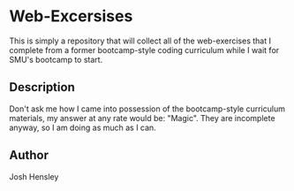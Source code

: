 # Web-Excersises

This is simply a repository that will collect all of the web-exercises that I complete from a former bootcamp-style coding curriculum while I wait for SMU's bootcamp to start.

## Description

Don't ask me how I came into possession of the bootcamp-style curriculum materials, my answer at any rate would be: "Magic".  They are incomplete anyway, so I am doing as much as I can.

## Author

Josh Hensley
